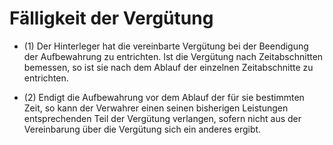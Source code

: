 # Fälligkeit der Vergütung

- (1) Der Hinterleger hat die vereinbarte Vergütung bei der Beendigung der Aufbewahrung zu entrichten. Ist die Vergütung nach Zeitabschnitten bemessen, so ist sie nach dem Ablauf der einzelnen Zeitabschnitte zu entrichten.

- (2) Endigt die Aufbewahrung vor dem Ablauf der für sie bestimmten Zeit, so kann der Verwahrer einen seinen bisherigen Leistungen entsprechenden Teil der Vergütung verlangen, sofern nicht aus der Vereinbarung über die Vergütung sich ein anderes ergibt.

